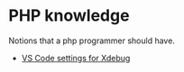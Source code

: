 # PHP knowledge

Notions that a php programmer should have.

- [VS Code settings for Xdebug](vscode-xdebug-settings.md)
